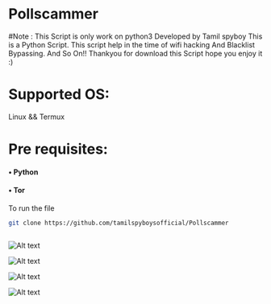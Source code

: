 # Pollscammer
#Note : This Script is only work on python3
Developed by Tamil spyboy
This is a Python Script. This script help in the time of wifi hacking
And Blacklist Bypassing. And So On!!
Thankyou for download this Script hope you enjoy it :)

# Supported OS:
Linux 
&& Termux
# Pre requisites:
#### •	Python 
#### •  Tor
To run the file
``` bash
git clone https://github.com/tamilspyboysofficial/Pollscammer
```


``` bash

```
![Alt text](https://raw.githubusercontent.com/tamilspyboysofficial/Pollscammer/master/img/pollscammer_one.png?raw=true " Step 1")
	 
![Alt text](https://raw.githubusercontent.com/tamilspyboysofficial/Pollscammer/master/img/pollscammer_two.png?raw=true " Step 2")

![Alt text](https://raw.githubusercontent.com/tamilspyboysofficial/Pollscammer/master/img/pollscammer_three.png?raw=true " Step 3")

![Alt text](https://raw.githubusercontent.com/tamilspyboysofficial/Pollscammer/master/img/pollscammer_four.png?raw=true " Step 4")





